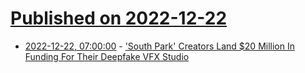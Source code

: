 # [Published on 2022-12-22](index.md)

* [2022-12-22, 07:00:00](https://entertainment.slashdot.org/story/22/12/21/2323234/south-park-creators-land-20-million-in-funding-for-their-deepfake-vfx-studio?utm_source=rss1.0mainlinkanon&utm_medium=feed) - ['South Park' Creators Land $20 Million In Funding For Their Deepfake VFX Studio](https://entertainment.slashdot.org/story/22/12/21/2323234/south-park-creators-land-20-million-in-funding-for-their-deepfake-vfx-studio?utm_source=rss1.0mainlinkanon&utm_medium=feed)
